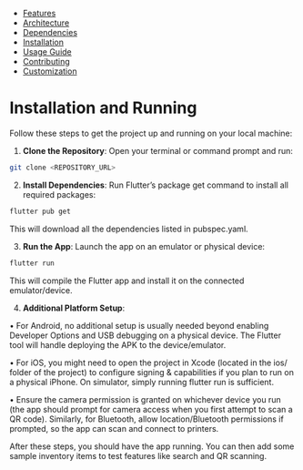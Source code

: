 - [Features](features.md)
- [Architecture](architecture.md)
- [Dependencies](dependencies.md)
- [Installation](installation.md)
- [Usage Guide](usage.md)
- [Contributing](contributing.md)
- [Customization](customization.md)

# Installation and Running

Follow these steps to get the project up and running on your local machine:

1.	**Clone the Repository**: Open your terminal or command prompt and run:

```bash
git clone <REPOSITORY_URL>
```

2.	**Install Dependencies**: Run Flutter’s package get command to install all required packages:

```bash
flutter pub get
```

This will download all the dependencies listed in pubspec.yaml.

3. **Run the App**: Launch the app on an emulator or physical device:

```bash
flutter run
```

This will compile the Flutter app and install it on the connected emulator/device.

4. **Additional Platform Setup**:

•	For Android, no additional setup is usually needed beyond enabling Developer Options and USB debugging on a physical device. The Flutter tool will handle deploying the APK to the device/emulator.

•	For iOS, you might need to open the project in Xcode (located in the ios/ folder of the project) to configure signing & capabilities if you plan to run on a physical iPhone. On simulator, simply running flutter run is sufficient.

•	Ensure the camera permission is granted on whichever device you run (the app should prompt for camera access when you first attempt to scan a QR code). Similarly, for Bluetooth, allow location/Bluetooth permissions if prompted, so the app can scan and connect to printers.

After these steps, you should have the app running. You can then add some sample inventory items to test features like search and QR scanning.

